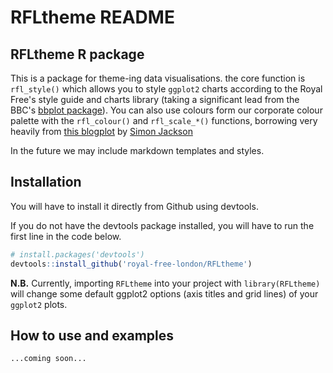 RFLtheme README
================

RFLtheme R package
------------------

This is a package for theme-ing data visualisations. the core function is `rfl_style()` which allows you to style `ggplot2` charts according to the Royal Free's style guide and charts library (taking a significant lead from the BBC's [bbplot package](https://github.com/bbc/bbplot)). You can also use colours form our corporate colour palette with the `rfl_colour()` and `rfl_scale_*()` functions, borrowing very heavily from [this blogplot](https://drsimonj.svbtle.com/creating-corporate-colour-palettes-for-ggplot2) by [Simon Jackson](https://twitter.com/drsimonj)

In the future we may include markdown templates and styles.

Installation
------------

You will have to install it directly from Github using devtools.

If you do not have the devtools package installed, you will have to run the first line in the code below.

``` r
# install.packages('devtools')
devtools::install_github('royal-free-london/RFLtheme')
```

**N.B.** Currently, importing `RFLtheme` into your project with `library(RFLtheme)` will change some default ggplot2 options (axis titles and grid lines) of your `ggplot2` plots.

How to use and examples
-----------------------

``` r
...coming soon...
```
